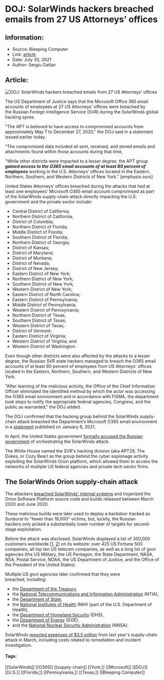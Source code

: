 # DOJ: SolarWinds hackers breached emails from 27 US Attorneys’ offices
### 

## Information:
+ Source: Bleeping Computer
+ Link: [article](https://www.bleepingcomputer.com/news/security/doj-solarwinds-hackers-breached-emails-from-27-us-attorneys-offices/)
+ Date: July 30, 2021
+ Author: Sergiu Gatlan


## Article:
![DOJ: SolarWinds hackers breached emails from 27 US Attorneys’ offices](https://www.bleepstatic.com/content/hl-images/2020/08/26/FBI.jpg)


The US Department of Justice says that the Microsoft Office 365 email accounts of employees at 27 US Attorneys' offices were breached by the Russian Foreign Intelligence Service (SVR) during the SolarWinds global hacking spree.


"The APT is believed to have access to compromised accounts from approximately May 7 to December 27, 2020," the DOJ said in a statement issued earlier today.


"The compromised data included all sent, received, and stored emails and attachments found within those accounts during that time,


"While other districts were impacted to a lesser degree, the APT group ***gained access to the O365 email accounts of at least 80 percent of employees*** working in the U.S. Attorneys’ offices located in the Eastern, Northern, Southern, and Western Districts of New York." [emphasis ours]


United States Attorneys’ offices breached during the attacks that had at least one employees’ Microsoft O365 email account compromised as part of the SolarWinds supply-chain attack directly impacting the U.S. government and the private sector include:


* Central District of California;
* Northern District of California;
* District of Columbia;
* Northern District of Florida;
* Middle District of Florida;
* Southern District of Florida;
* Northern District of Georgia;
* District of Kansas;
* District of Maryland;
* District of Montana;
* District of Nevada;
* District of New Jersey;
* Eastern District of New York;
* Northern District of New York;
* Southern District of New York;
* Western District of New York;
* Eastern District of North Carolina;
* Eastern District of Pennsylvania;
* Middle District of Pennsylvania;
* Western District of Pennsylvania;
* Northern District of Texas;
* Southern District of Texas;
* Western District of Texas;
* District of Vermont;
* Eastern District of Virginia;
* Western District of Virginia; and
* Western District of Washington.


Even though other districts were also affected by the attacks to a lesser degree, the Russian SVR state hackers managed to breach the O365 email accounts of at least 80 percent of employees from US Attorneys' offices located in the Eastern, Northern, Southern, and Western Districts of New York.


"After learning of the malicious activity, the Office of the Chief Information Officer eliminated the identified method by which the actor was accessing the O365 email environment and in accordance with FISMA, the department took steps to notify the appropriate federal agencies, Congress, and the public as warranted," the DOJ added.


The DOJ confirmed that the hacking group behind the SolarWinds supply-chain attack breached the Department’s Microsoft O365 email environment in a [statement](https://www.justice.gov/opa/pr/department-justice-statement-solarwinds-update) published on January 6, 2021.


In April, the United States government [formally accused the Russian government](https://www.bleepingcomputer.com/news/security/us-government-confirms-russian-svr-behind-the-solarwinds-hack/) of orchestrating the SolarWinds attack.


The White House named the SVR's hacking division (aka APT29, The Dukes, or Cozy Bear) as the group behind the cyber espionage activity exploiting the SolarWinds Orion platform, which allowed them to access the networks of multiple US federal agencies and private tech sector firms.


The SolarWinds Orion supply-chain attack
----------------------------------------


The attackers [breached SolarWinds' internal systems](https://www.bleepingcomputer.com/news/security/us-govt-fireeye-breached-after-solarwinds-supply-chain-attack/) and trojanized the Orion Software Platform source code and builds released between March 2020 and June 2020.


These malicious builds were later used to deploy a backdoor tracked as Sunburst to "fewer than 18,000" victims, but, luckily, the Russian hackers only picked a substantially lower number of targets for second-stage exploitation.


Before the attack was disclosed, SolarWinds displayed a list of 300,000 customers worldwide [[1](http://webcache.googleusercontent.com/search?q=cache:https://www.solarwinds.com/company/customers), [2](http://web.archive.org/web/*/https://www.solarwinds.com/company/customers)] on its website: over 425 US Fortune 500 companies, all top ten US telecom companies, as well as a long list of govt agencies (the US Military, the US Pentagon, the State Department, NASA, NSA, Postal Service, NOAA, the US Department of Justice, and the Office of the President of the United States).


Multiple US govt agencies later confirmed that they were breached, including:




* the [Department of the Treasury](https://www.reuters.com/article/BigStory12/idUSKBN28N0PG),
* the [National Telecommunications and Information Administration](https://www.washingtonpost.com/national-security/russian-government-spies-are-behind-a-broad-hacking-campaign-that-has-breached-us-agencies-and-a-top-cyber-firm/2020/12/13/d5a53b88-3d7d-11eb-9453-fc36ba051781_story.html) (NTIA),
* the [Department of State](https://www.washingtonpost.com/national-security/dhs-is-third-federal-agency-hacked-in-major-russian-cyberespionage-campaign/2020/12/14/41f8fc98-3e3c-11eb-8bc0-ae155bee4aff_story.html),
* the [National Institutes of Health](https://www.washingtonpost.com/national-security/dhs-is-third-federal-agency-hacked-in-major-russian-cyberespionage-campaign/2020/12/14/41f8fc98-3e3c-11eb-8bc0-ae155bee4aff_story.html) (NIH) (part of the U.S. Department of Health),
* the [Department of Homeland Security](https://www.washingtonpost.com/national-security/dhs-is-third-federal-agency-hacked-in-major-russian-cyberespionage-campaign/2020/12/14/41f8fc98-3e3c-11eb-8bc0-ae155bee4aff_story.html) (DHS),
* the [Department of Energy](https://www.bleepingcomputer.com/news/security/solarwinds-hackers-breach-us-nuclear-weapons-agency/) (DOE),
* and the [National Nuclear Security Administration](https://www.bleepingcomputer.com/news/security/solarwinds-hackers-breach-us-nuclear-weapons-agency/) (NNSA).


SolarWinds [reported expenses of $3.5 million](https://www.bleepingcomputer.com/news/security/solarwinds-reports-35-million-in-expenses-from-supply-chain-attack/) from last year's supply-chain attack in March, including costs related to remediation and incident investigation.




#### Tags:
[[SolarWinds]] [[O365]] [[supply-chain]] [[York;]] [[Microsoft]] [[DOJ]] [[U.S.]] [[Florida;]] [[Pennsylvania;]] [[Texas;]] [[Bleeping Computer]]

